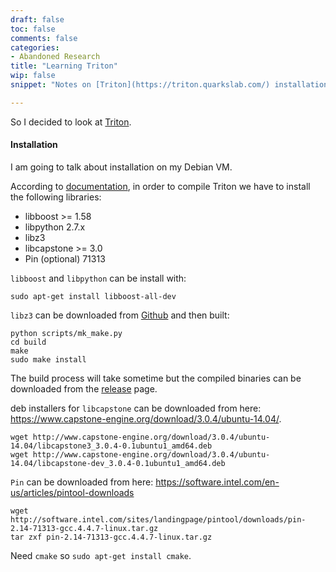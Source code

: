 ```yaml
---
draft: false
toc: false
comments: false
categories:
- Abandoned Research
title: "Learning Triton"
wip: false
snippet: "Notes on [Triton](https://triton.quarkslab.com/) installation."

---
```


So I decided to look at [Triton][triton-link].

#### Installation
I am going to talk about installation on my Debian VM.

According to [documentation][installation-link], in order to compile Triton we have to install the following libraries:

* libboost >= 1.58
* libpython 2.7.x
* libz3
* libcapstone >= 3.0
* Pin (optional) 71313

`libboost` and `libpython` can be install with:

    sudo apt-get install libboost-all-dev

`libz3` can be downloaded from [Github][z3-github] and then built:

    python scripts/mk_make.py
    cd build
    make
    sudo make install

The build process will take sometime but the compiled binaries can be downloaded from the [release][z3-release] page.

deb installers for `libcapstone` can be downloaded from here: https://www.capstone-engine.org/download/3.0.4/ubuntu-14.04/.

    wget http://www.capstone-engine.org/download/3.0.4/ubuntu-14.04/libcapstone3_3.0.4-0.1ubuntu1_amd64.deb
    wget http://www.capstone-engine.org/download/3.0.4/ubuntu-14.04/libcapstone-dev_3.0.4-0.1ubuntu1_amd64.deb

`Pin` can be downloaded from here: https://software.intel.com/en-us/articles/pintool-downloads

    wget http://software.intel.com/sites/landingpage/pintool/downloads/pin-2.14-71313-gcc.4.4.7-linux.tar.gz
    tar zxf pin-2.14-71313-gcc.4.4.7-linux.tar.gz

Need `cmake` so `sudo apt-get install cmake`.

[triton-link]: https://triton.quarkslab.com/
[installation-link]: http://triton.quarkslab.com/documentation/doxygen/#install_sec
[z3-release]: https://github.com/Z3Prover/z3/releases
[z3-github]: https://github.com/Z3Prover/z3/releases
[capstone-github]: https://github.com/aquynh/capstone.git
